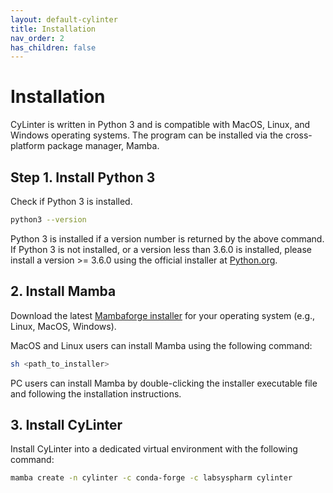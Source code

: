```yaml
---
layout: default-cylinter
title: Installation
nav_order: 2
has_children: false
---
```


# Installation

CyLinter is written in Python 3 and is compatible with MacOS, Linux, and Windows operating systems. The program can be installed via the cross-platform package manager, Mamba.

## Step 1. Install Python 3

Check if Python 3 is installed.

``` bash
python3 --version
```

 Python 3 is installed if a version number is returned by the above command. If Python 3 is not installed, or a version less than 3.6.0 is installed, please install a version >= 3.6.0 using the official installer at [Python.org](https://www.python.org).

## 2. Install Mamba
Download the latest [Mambaforge installer](https://github.com/conda-forge/miniforge#mambaforge) for your operating system (e.g., Linux, MacOS, Windows).

MacOS and Linux users can install Mamba using the following command:
``` bash
sh <path_to_installer>
```
PC users can install Mamba by double-clicking the installer executable file and following the installation instructions.

## 3. Install CyLinter
Install CyLinter into a dedicated virtual environment with the following command:  

``` bash
mamba create -n cylinter -c conda-forge -c labsyspharm cylinter
```

